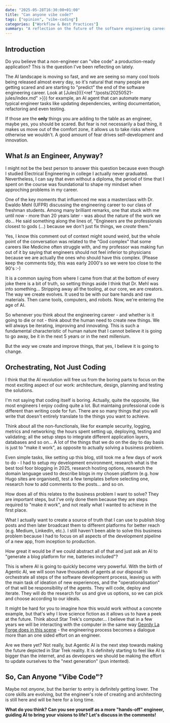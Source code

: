 ```yaml
---
date: "2025-05-28T16:30:00+01:00"
title: "Can anyone vibe code?"
tags: ["opinion", "vibe-coding"]
categories: ["Workflow & Best Practices"]
summary: "A reflection on the future of the software engineering career."
---
```

## Introduction

Do you believe that a non-engineer can "vibe code" a production-ready application? This is the question I've been reflecting on lately.

The AI landscape is moving so fast, and we are seeing so many cool tools being released almost every day, so it's natural that many people are getting scared and are starting to "predict" the end of the software engineering career. Look at [Jules]({{<ref "/posts/20250521-jules/index.md" >}}) for example, an AI agent that can automate many typical engineer tasks like updating dependencies, writing documentation, refactoring and even testing.

If those are the **only** things you are adding to the table as an engineer, maybe yes, you should be scared. But fear is not necessarily a bad thing, it makes us move out of the comfort zone, it allows us to take risks where otherwise we wouldn't. A good amount of fear drives self-development and innovation.

## What *Is* an Engineer, Anyway?

I might not be the best person to answer this question because even though I studied Electrical Engineering in college I actually never graduated. Nevertheless, I can say that even without a diploma, the period of time that I spent on the course was foundational to shape my mindset when approching problems in my career.

One of the key moments that influenced me was a masterclass with Dr. Ewaldo Mehl (UFPR) discussing the engineering career to our class of freshman students. Among many brilliant remarks, one that stuck with me until now - more than 20 years later - was about the nature of the work we do... He said something along the lines of, "Engineers are the professionals closest to gods (...) because we don't just fix things, we *create* them."

Yes, I know this comment out of context might sound weird, but the whole point of the conversation was related to the "God complex" that some careers like Medicine often struggle with, and my professor was making fun out of it by saying that engineers should not feel inferior to physicians because we are actually the ones who should have this complex. (Please keep the comments tidy, this was early 2000's so we were too close to the 90's :-)

It is a common saying from where I came from that at the bottom of every joke there is a bit of truth, so setting things aside I think that Dr. Mehl was into something... Stripping away all the tooling, at our core, we are creators. The way we create evolves. It used to be with our bare hands and raw materials. Then came tools, computers, and robots. Now, we're entering the age of AI.

So whenever you think about the engineering career - and whether is it going to die or not - think about the human need to create new things. We will always be iterating, improving and innovating. This is such a fundamental characteristic of human nature that I cannot believe it is going to go away, be it in the next 5 years or in the next millenium.

But the *way* we create and improve things, that yes, I believe it is going to change.

## Orchestrating, Not Just Coding

I think that the AI revolution will free us from the boring parts to focus on the most exciting aspect of our work: architecture, design, planning and testing the solutions.

I'm not saying that coding itself is boring. Actually, quite the opposite, like most engineers I enjoy coding quite a lot. But maintaing professional code is different than writing code for fun. There are so many things that you will write that doesn't entirely translate to the things you want to achieve.

Think about all the non-functionals, like for example security, logging, metrics and networking; the hours spent setting up, deploying, testing and validating; all the setup steps to integrate different application layers, databases and so on... A lot of the things that we do on the day to day basis is just to "make it work", as opposite to actually solving a business problem.

Even simple tasks, like setting up this blog, still took me a few days of work to do - I had to setup my development environment, research what is the best tool foor blogging in 2025, research hosting options, research the domain language used to describe blogs in my chosen platform (e.g. how Hugo sites are organised), test a few templates before selecting one, research how to add comments to the posts... and so on.

How does all of this relates to the business problem I want to solve? They are important steps, but I've only done them because they are steps required to "make it work", and not really what I wanted to achieve in the first place.

What I actually want to create a source of truth that I can use to publish blog posts and then later broadcast them to different platforms for better reach (e.g. Medium, LinkedIn, etc.). I still haven't been able to solve this business problem because I had to focus on all aspects of the development pipeline of a new app, from inception to production.

How great it would be if we could abstract all of that and just ask an AI to "generate a blog platform for me, batteries included"?

This is where AI is going to quickly become very powerful. With the birth of Agentic AI, we will soon have thousands of agents at our disposal to orchestrate all steps of the software development process, leaving us with the main task of ideation of new experiences, and the "operationalisation" of that will be responsibility of the agents. They will code, deploy and iterate. They will do the research for us and give us options, so we can pick and choose according to our ideals.

It might be hard for you to imagine how this would work without a concrete example, but that's why I love science fiction as it allows us to have a peek at the future. Think about Star Trek's computer... I believe that in a few years we will be interacting with the computer in the same way [Geordy La Forge does in this scene](https://youtu.be/L0mRMp2kbQY?feature=shared) - the engineering process becomes a dialogue more than an one sided effort on an engineer.

Are we there yet? Not really, but Agentic AI is the next step towards making the future depicted in Star Trek reality. It is definitely starting to feel like AI is bigger than the internet, and as developers we should be making the effort to update ourselves to the "next generation" (pun intented).

## So, Can Anyone "Vibe Code"?

Maybe not *anyone*, but the barrier to entry is definitely getting lower. The core skills are evolving, but the engineer's role of creating and architecting is still here and will be here for a long time.

**What do you think? Can you see yourself as a more "hands-off" engineer, guiding AI to bring your visions to life? Let's discuss in the comments!**